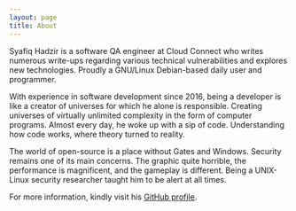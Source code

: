 ```yaml
---
layout: page
title: About
---
```


Syafiq Hadzir is a software QA engineer at Cloud Connect who writes numerous write-ups regarding various technical vulnerabilities and explores new technologies. Proudly a GNU/Linux Debian-based daily user and programmer.

With experience in software development since 2016, being a developer is like a creator of universes for which he alone is responsible. Creating universes of virtually unlimited complexity in the form of computer programs. Almost every day, he woke up with a sip of code. Understanding how code works, where theory turned to reality.

The world of open-source is a place without Gates and Windows. Security remains one of its main concerns. The graphic quite horrible, the performance is magnificent, and the gameplay is different. Being a UNIX-Linux security researcher taught him to be alert at all times.

For more information, kindly visit his [GitHub profile](https://github.com/SyafiqHadzir/).
